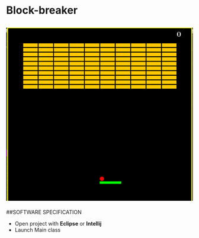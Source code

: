 # Block-breaker

![img](./icon.png)
---

##SOFTWARE SPECIFICATION
- Open project with **Eclipse** or **Intellij**
- Launch Main class
